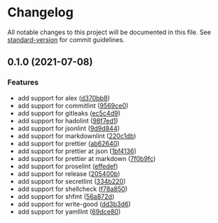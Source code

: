 # Changelog

All notable changes to this project will be documented in this file. See [standard-version](https://github.com/conventional-changelog/standard-version) for commit guidelines.

## 0.1.0 (2021-07-08)


### Features

* add support for alex ([d370bb8](https://github.com/tmknom/github-actions-devops/commit/d370bb8612e24972d7a0e01d641f797b650cbd2a))
* add support for commitlint ([9569ce0](https://github.com/tmknom/github-actions-devops/commit/9569ce0ce2e3e6e1e513bf3b72f2cecf0d9b9324))
* add support for gitleaks ([ec5c4d9](https://github.com/tmknom/github-actions-devops/commit/ec5c4d97d1d144b90b4b01f5120c5cdddf6924bd))
* add support for hadolint ([98f7ed1](https://github.com/tmknom/github-actions-devops/commit/98f7ed182a06a0f0cd92eb28ba6f8ce75637c19e))
* add support for jsonlint ([9d9d844](https://github.com/tmknom/github-actions-devops/commit/9d9d844cf32b345fb6c96846da71b58eac6081bc))
* add support for markdownlint ([220c1db](https://github.com/tmknom/github-actions-devops/commit/220c1db92b7647c3c0fa739af35e4780d870b86f))
* add support for prettier ([ab62640](https://github.com/tmknom/github-actions-devops/commit/ab62640d89456bf1f15260654534593f02b32a36))
* add support for prettier at json ([1bf4136](https://github.com/tmknom/github-actions-devops/commit/1bf4136b564a014c2e28d8b8955ed7b69852f444))
* add support for prettier at markdown ([7f0b9fc](https://github.com/tmknom/github-actions-devops/commit/7f0b9fcf6125eb2542aec49eac203cdfa76549f2))
* add support for proselint ([effedef](https://github.com/tmknom/github-actions-devops/commit/effedef7053bc9c43c69104fca145e22eaaa5c10))
* add support for release ([205400b](https://github.com/tmknom/github-actions-devops/commit/205400bdcd3dbfdcb7670e107fee1e6c59a7eea1))
* add support for secretlint ([334b220](https://github.com/tmknom/github-actions-devops/commit/334b2200541c460e60a624e2fa97d89e77f6268a))
* add support for shellcheck ([f78a850](https://github.com/tmknom/github-actions-devops/commit/f78a850d85a82494d8fb6a7f94d0625fbd92ec33))
* add support for shfmt ([56a872d](https://github.com/tmknom/github-actions-devops/commit/56a872de38f7cfde2039256e8680c42257e9628b))
* add support for write-good ([dd3b3d6](https://github.com/tmknom/github-actions-devops/commit/dd3b3d620c8b904af1231e1970b981cfa78fe1ef))
* add support for yamllint ([69dce80](https://github.com/tmknom/github-actions-devops/commit/69dce8032f8dba4775f92f412f1d38c8ae5936fb))
